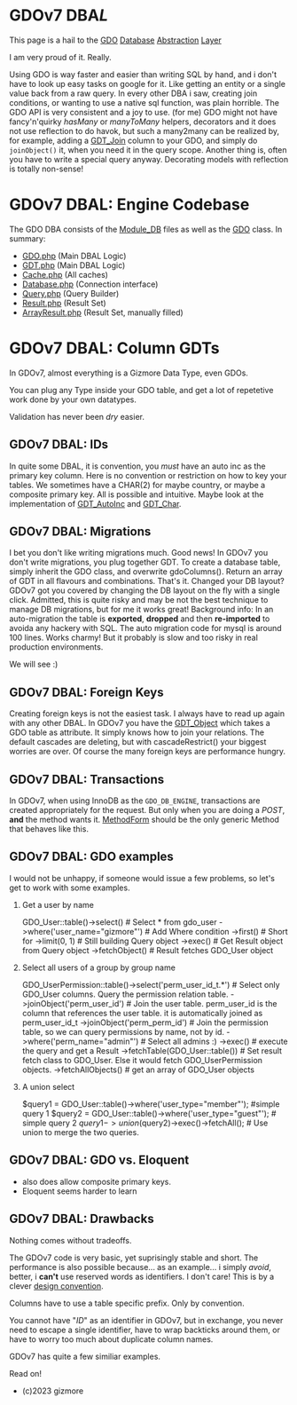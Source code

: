 # GDOv7 DBA*L*

This page is a hail to the
[GDO](../GDO/Core/GDO.php)
[Database]()
[Abstraction]()
[Layer]()

I am very proud of it. Really.

Using GDO is way faster and easier than writing SQL by hand,
and i don't have to look up easy tasks on google for it.
Like getting an entity or a single value back from a raw query.
In every other DBA i saw, creating join conditions,
or wanting to use a native sql function, was plain horrible.
The GDO API is very consistent and a joy to use. (for me)
GDO might not have fancy'n'quirky *hasMany* or *manyToMany* helpers, decorators and it does not use reflection to do havok,
but such a many2many can be realized by, for example,
adding a [GDT_Join](../GDO/Core/GDT_Join.php) column to your GDO,
and simply do `joinObject()` it, when you need it in the query scope.
Another thing is, often you have to write a special query anyway.
Decorating models with reflection is totally non-sense!

# GDOv7 DBAL: Engine Codebase

The GDO DBA consists of the [Module_DB](../GDO/DB) files as well as the [GDO](../GDO/Core/GDO.php) class.
In summary:

- [GDO.php](../GDO/Core/GDO.php) (Main DBAL Logic)
- [GDT.php](../GDO/Core/GDO.php) (Main DBAL Logic)
- [Cache.php](../GDO/DB/Cache.php) (All caches)
- [Database.php](../GDO/DB/Database.php) (Connection interface)
- [Query.php](../GDO/DB/Query.php) (Query Builder)
- [Result.php](../GDO/DB/Result.php) (Result Set)
- [ArrayResult.php](../GDO/DB/ArrayResult.php) (Result Set, manually filled)

# GDOv7 DBAL: Column GDTs

In GDOv7, almost everything is a Gizmore Data Type, even GDOs.

You can plug any Type inside your GDO table,
and get a lot of repetetive work done by your own datatypes.

Validation has never been *dry* easier.

## GDOv7 DBAL: IDs

In quite some DBAL, it is convention, you *must* have an auto inc as the primary key column.
Here is no convention or restriction on how to key your tables.
We sometimes have a CHAR(2) for maybe country, or maybe a composite primary key. All is possible and intuitive.
Maybe look at the implementation of
[GDT_AutoInc](../GDO/Core/GDT_AutoInc.php) and
[GDT_Char](../GDO/Core/GDT_Char.php).

## GDOv7 DBAL: Migrations

I bet you don't like writing migrations much.
Good news! In GDOv7 you don't write migrations, you plug together GDT.
To create a database table, simply inherit the GDO class, and overwrite gdoColumns().
Return an array of GDT in all flavours and combinations. That's it.
Changed your DB layout?
GDOv7 got you covered by changing the DB layout on the fly with a single click.
Admitted, this is quite risky and may be not the best technique to manage DB migrations, but for me it works great!
Background info: In an auto-migration the table is **exported**, **dropped** and then **re-imported** to avoida any hackery with SQL. The auto migration code
for mysql is around 100 lines.
Works charmy!
But it probably is slow and too risky in real production environments.

We will see :)

## GDOv7 DBAL: Foreign Keys

Creating foreign keys is not the easiest task.
I always have to read up again with any other DBAL.
In GDOv7 you have the [GDT_Object](../GDO/Core/GDT_Object.php) which takes a GDO table as attribute.
It simply knows how to join your relations.
The default cascades are deleting, but with cascadeRestrict() your biggest worries are over.
Of course the many foreign keys are performance hungry.

## GDOv7 DBAL: Transactions

In GDOv7, when using InnoDB as the `GDO_DB_ENGINE`,
transactions are created appropriately for the request.
But only when you are doing a *POST*, **and** the method wants it.
[MethodForm](../GDO/Form/MethodForm.php)
should be the only generic Method that behaves like this.

## GDOv7 DBAL: GDO examples

I would not be unhappy, if someone would issue a few problems,
so let's get to work with some examples.

1) Get a user by name

   GDO_User::table()->select() # Select * from gdo_user
   ->where('user_name="gizmore"') # Add Where condition
   ->first() # Short for ->limit(0, 1) # Still building Query object
   ->exec() # Get Result object from Query object
   ->fetchObject() # Result fetches GDO_User object


2) Select all users of a group by group name

   GDO_UserPermission::table()->select('perm_user_id_t.*') # Select only GDO_User columns. Query the permission relation table.
   ->joinObject('perm_user_id') # Join the user table. perm_user_id is the column that references the user table. it is automatically joined as perm_user_id_t
   ->joinObject('perm_perm_id') # Join the permission table, so we can query permissions by name, not by id.
   ->where('perm_name="admin"') # Select all admins :)
   ->exec() # execute the query and get a Result
   ->fetchTable(GDO_User::table()) # Set result fetch class to GDO_User. Else it would fetch GDO_UserPermission objects.
   ->fetchAllObjects() # get an array of GDO_User objects


3) A union select

   $query1 = GDO_User::table()->where('user_type="member"'); #simple query 1
   $query2 = GDO_User::table()->where('user_type="guest"'); # simple query 2
   $query1->union($query2)->exec()->fetchAll(); # Use union to merge the two queries.

## GDOv7 DBAL: GDO vs. Eloquent

- also does allow composite primary keys.
- Eloquent seems harder to learn

## GDOv7 DBAL: Drawbacks

Nothing comes without tradeoffs.

The GDOv7 code is very basic, yet suprisingly stable and short.
The performance is also possible because... as an example...
i simply *avoid*, better, i **can't** use reserved words as identifiers.
I don't care! This is by a clever
[design convention]().

Columns have to use a table specific prefix.
Only by convention.

You cannot have "*ID*" as an identifier in GDOv7,
but in exchange, you never need to escape a single identifier,
have to wrap backticks around them,
or have to worry too much about duplicate column names.

GDOv7 has
quite
a
few
similiar
examples.

Read on!

- (c)2023 gizmore 
